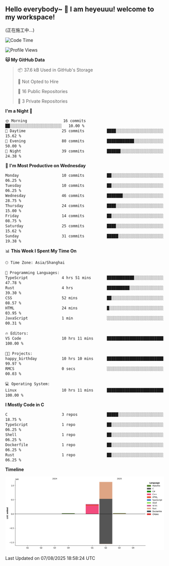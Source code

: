 ## Hello everybody~ 👋 I am heyeuuu! welcome to my workspace!
(正在施工中...)
  
<!--START_SECTION:waka-->
![Code Time](http://img.shields.io/badge/Code%20Time-80%20hrs%2056%20mins-blue)

![Profile Views](http://img.shields.io/badge/Profile%20Views-0-blue)

**🐱 My GitHub Data** 

> 📦 37.6 kB Used in GitHub's Storage 
 > 
> 🚫 Not Opted to Hire
 > 
> 📜 16 Public Repositories 
 > 
> 🔑 3 Private Repositories 
 > 
**I'm a Night 🦉** 

```text
🌞 Morning                16 commits          ██░░░░░░░░░░░░░░░░░░░░░░░   10.00 % 
🌆 Daytime                25 commits          ████░░░░░░░░░░░░░░░░░░░░░   15.62 % 
🌃 Evening                80 commits          ████████████░░░░░░░░░░░░░   50.00 % 
🌙 Night                  39 commits          ██████░░░░░░░░░░░░░░░░░░░   24.38 % 
```
📅 **I'm Most Productive on Wednesday** 

```text
Monday                   10 commits          ██░░░░░░░░░░░░░░░░░░░░░░░   06.25 % 
Tuesday                  10 commits          ██░░░░░░░░░░░░░░░░░░░░░░░   06.25 % 
Wednesday                46 commits          ███████░░░░░░░░░░░░░░░░░░   28.75 % 
Thursday                 24 commits          ████░░░░░░░░░░░░░░░░░░░░░   15.00 % 
Friday                   14 commits          ██░░░░░░░░░░░░░░░░░░░░░░░   08.75 % 
Saturday                 25 commits          ████░░░░░░░░░░░░░░░░░░░░░   15.62 % 
Sunday                   31 commits          █████░░░░░░░░░░░░░░░░░░░░   19.38 % 
```


📊 **This Week I Spent My Time On** 

```text
🕑︎ Time Zone: Asia/Shanghai

💬 Programming Languages: 
TypeScript               4 hrs 51 mins       ████████████░░░░░░░░░░░░░   47.78 % 
Rust                     4 hrs               ██████████░░░░░░░░░░░░░░░   39.30 % 
CSS                      52 mins             ██░░░░░░░░░░░░░░░░░░░░░░░   08.57 % 
HTML                     24 mins             █░░░░░░░░░░░░░░░░░░░░░░░░   03.95 % 
JavaScript               1 min               ░░░░░░░░░░░░░░░░░░░░░░░░░   00.31 % 

🔥 Editors: 
VS Code                  10 hrs 11 mins      █████████████████████████   100.00 % 

🐱‍💻 Projects: 
happy_birthday           10 hrs 10 mins      █████████████████████████   99.97 % 
RMCS                     0 secs              ░░░░░░░░░░░░░░░░░░░░░░░░░   00.03 % 

💻 Operating System: 
Linux                    10 hrs 11 mins      █████████████████████████   100.00 % 
```

**I Mostly Code in C** 

```text
C                        3 repos             █████░░░░░░░░░░░░░░░░░░░░   18.75 % 
TypeScript               1 repo              ██░░░░░░░░░░░░░░░░░░░░░░░   06.25 % 
Shell                    1 repo              ██░░░░░░░░░░░░░░░░░░░░░░░   06.25 % 
Dockerfile               1 repo              ██░░░░░░░░░░░░░░░░░░░░░░░   06.25 % 
Rust                     1 repo              ██░░░░░░░░░░░░░░░░░░░░░░░   06.25 % 
```



**Timeline**

![Lines of Code chart](https://raw.githubusercontent.com/heyeuu/heyeuu/main/assets/bar_graph.png)


 Last Updated on 07/08/2025 18:58:24 UTC
<!--END_SECTION:waka-->
